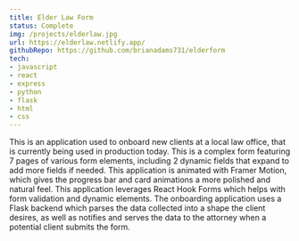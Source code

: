 ```yaml
---
title: Elder Law Form
status: Complete
img: /projects/elderlaw.jpg
url: https://elderlaw.netlify.app/
githubRepo: https://github.com/brianadams731/elderform
tech:
- javascript
- react
- express
- python
- flask
- html
- css
---
```

This is an application used to onboard new clients at a local law office, that is currently being used in production today. This is a complex form featuring 7 pages of various form elements, including 2 dynamic fields that expand to add more fields if needed. This application is animated with Framer Motion, which gives the progress bar and card animations a more polished and natural feel. This application leverages React Hook Forms which helps with form validation and dynamic elements. The onboarding application uses a Flask backend which parses the data collected into a shape the client desires, as well as notifies and serves the data to the attorney when a potential client submits the form.
